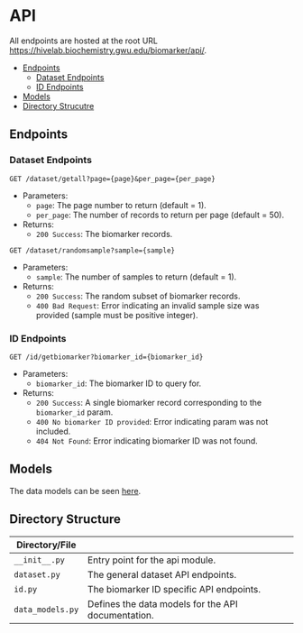 # API 

All endpoints are hosted at the root URL https://hivelab.biochemistry.gwu.edu/biomarker/api/.

- [Endpoints](#endpoints)
    - [Dataset Endpoints](#dataset-endpoints)
    - [ID Endpoints](#id-endpoints)
- [Models](#models)
- [Directory Strucutre](#directory-structure)

## Endpoints 

### Dataset Endpoints 

`GET /dataset/getall?page={page}&per_page={per_page}`
- Parameters:
    - `page`: The page number to return (default = 1).
    - `per_page`: The number of records to return per page (default = 50).
- Returns:
    - `200 Success`: The biomarker records. 
  
  
`GET /dataset/randomsample?sample={sample}`
- Parameters:
    - `sample`: The number of samples to return (default = 1).
- Returns:
    - `200 Success`: The random subset of biomarker records.
    - `400 Bad Request`: Error indicating an invalid sample size was provided (sample must be positive integer). 

### ID Endpoints 

`GET /id/getbiomarker?biomarker_id={biomarker_id}`  
- Parameters:
    - `biomarker_id`: The biomarker ID to query for. 
- Returns: 
    - `200 Success`: A single biomarker record corresponding to the `biomarker_id` param. 
    - `400 No biomarker ID provided`: Error indicating param was not included. 
    - `404 Not Found`: Error indicating biomarker ID was not found. 

## Models 

The data models can be seen [here](data_models.py).

## Directory Structure 

| Directory/File                |                                                                   |
|-------------------------------|-------------------------------------------------------------------|
| `__init__.py`                 | Entry point for the api module.                                   |
| `dataset.py`                  | The general dataset API endpoints.          | 
| `id.py`                       | The biomarker ID specific API endpoints.     |
| `data_models.py`              | Defines the data models for the API documentation. |
